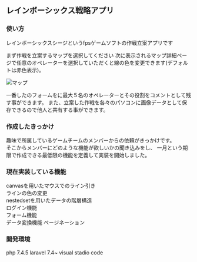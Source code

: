 ## レインボーシックス戦略アプリ

### 使い方 
レインボーシックスシージというfpsゲームソフトの作戦立案アプリです 

まず作戦を立案するマップを選択してください 
次に表示されるマップ詳細ページで任意のオペレーターを選択していただくと線の色を変更できます(デフォルトは赤色表示)。 



![マップ](https://user-images.githubusercontent.com/52374649/86219490-3f186d80-bbbd-11ea-9454-6f03165f3097.jpg)

一番したのフォームをに最大５名のオペレーターとその役割をコメントとして残す事ができます。
また、立案した作戦を各々のパソコンに画像データとして保存できるので他人と共有する事ができます。

### 作成したきっかけ
趣味で所属しているゲームチームのメンバーからの依頼がきっかけです。  
そこからメンバーにどのような機能が欲しいかの聞き込みをし、
一月という期限で作成できる最低限の機能を定義して実装を開始しました。  


### 現在実装している機能 
canvasを用いたマウスでのライン引き  
ラインの色の変更  
nestedsetを用いたデータの階層構造  
ログイン機能  
フォーム機能  
データ変換機能 
ページネーション  



### 開発環境
php 7.4.5
laravel 7.4~
visual stadio code



